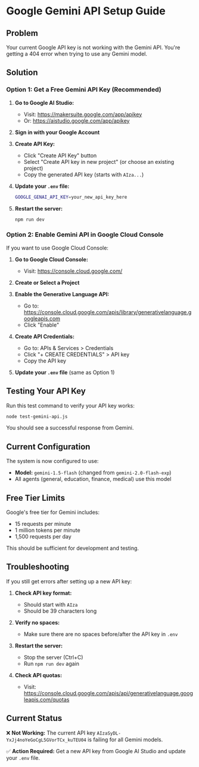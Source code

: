 # Google Gemini API Setup Guide

## Problem
Your current Google API key is not working with the Gemini API. You're getting a 404 error when trying to use any Gemini model.

## Solution

### Option 1: Get a Free Gemini API Key (Recommended)

1. **Go to Google AI Studio:**
   - Visit: https://makersuite.google.com/app/apikey
   - Or: https://aistudio.google.com/app/apikey

2. **Sign in with your Google Account**

3. **Create API Key:**
   - Click "Create API Key" button
   - Select "Create API key in new project" (or choose an existing project)
   - Copy the generated API key (starts with `AIza...`)

4. **Update your `.env` file:**
   ```bash
   GOOGLE_GENAI_API_KEY=your_new_api_key_here
   ```

5. **Restart the server:**
   ```bash
   npm run dev
   ```

### Option 2: Enable Gemini API in Google Cloud Console

If you want to use Google Cloud Console:

1. **Go to Google Cloud Console:**
   - Visit: https://console.cloud.google.com/

2. **Create or Select a Project**

3. **Enable the Generative Language API:**
   - Go to: https://console.cloud.google.com/apis/library/generativelanguage.googleapis.com
   - Click "Enable"

4. **Create API Credentials:**
   - Go to: APIs & Services > Credentials
   - Click "+ CREATE CREDENTIALS" > API key
   - Copy the API key

5. **Update your `.env` file** (same as Option 1)

## Testing Your API Key

Run this test command to verify your API key works:

```bash
node test-gemini-api.js
```

You should see a successful response from Gemini.

## Current Configuration

The system is now configured to use:
- **Model:** `gemini-1.5-flash` (changed from `gemini-2.0-flash-exp`)
- All agents (general, education, finance, medical) use this model

## Free Tier Limits

Google's free tier for Gemini includes:
- 15 requests per minute
- 1 million tokens per minute
- 1,500 requests per day

This should be sufficient for development and testing.

## Troubleshooting

If you still get errors after setting up a new API key:

1. **Check API key format:**
   - Should start with `AIza`
   - Should be 39 characters long

2. **Verify no spaces:**
   - Make sure there are no spaces before/after the API key in `.env`

3. **Restart the server:**
   - Stop the server (Ctrl+C)
   - Run `npm run dev` again

4. **Check API quotas:**
   - Visit: https://console.cloud.google.com/apis/api/generativelanguage.googleapis.com/quotas

## Current Status

❌ **Not Working:** The current API key `AIzaSyDL-YxJj4noYeGoCgL5GVorTCx_kuTEU04` is failing for all Gemini models.

✅ **Action Required:** Get a new API key from Google AI Studio and update your `.env` file.
